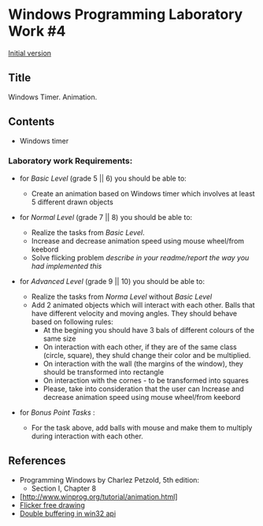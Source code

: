 # Windows Programming Laboratory Work #4
[Initial version](https://github.com/TUM-FAF/WP/edit/master/lab%234/README.md)

## Title
Windows Timer. Animation.

## Contents
* Windows timer

### Laboratory work Requirements:
  - for _Basic Level_ (grade 5 || 6) you should be able to:
    * Create an animation based on Windows timer which involves at least 5 different drawn objects
  - for _Normal Level_ (grade 7 || 8) you should be able to:
    * Realize the tasks from _Basic Level_.
    * Increase and decrease animation speed using mouse wheel/from keebord 
    * Solve flicking problem _describe in your readme/report the way you had implemented this_
  - for _Advanced Level_ (grade 9 || 10) you should be able to:
    * Realize the tasks from _Norma Level_ without _Basic Level_
    * Add 2 animated objects which will interact with each other. Balls that have different velocity and moving angles. They should behave based on following rules:
        * At the begining you should have 3 bals of different colours of the same size
        * On interaction with each other, if they are of the same class (circle, square), they shuld change their color and be multiplied.
        * On interaction with the wall (the margins of the window), they should be transformed into rectangle
        * On interaction with the cornes - to be transformed into squares
        * Please, take into consideration that the user can Increase and decrease animation speed using mouse wheel/from keebord 
    
  - for _Bonus Point Tasks_ :
    * For the task above, add balls with mouse and make them to multiply during interaction with each other.

 
## References
* Programming Windows by Charlez Petzold, 5th edition:
  * Section I, Chapter 8
* [http://www.winprog.org/tutorial/animation.html]
* [Flicker free drawing](http://www.catch22.net/tuts/flicker-free-drawing)
* [Double buffering in win32 api](http://www.cplusplus.com/forum/windows/35484/)
